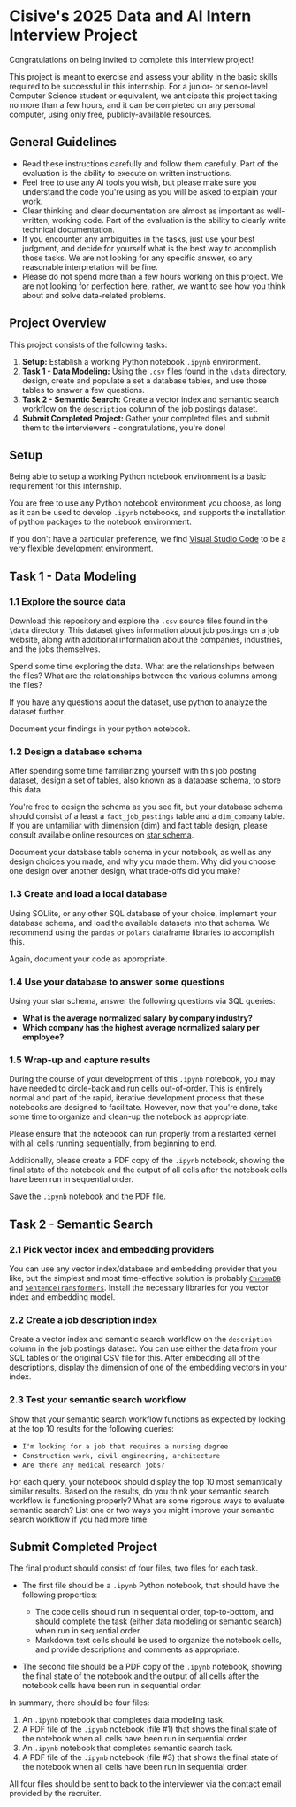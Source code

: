 # Cisive's 2025 Data and AI Intern Interview Project

Congratulations on being invited to complete this interview project!

This project is meant to exercise and assess your ability in the basic skills required to be successful in this internship. For a junior- or senior-level Computer Science student or equivalent, we anticipate this project taking no more than a few hours, and it can be completed on any personal computer, using only free, publicly-available resources.

## General Guidelines
* Read these instructions carefully and follow them carefully. Part of the evaluation is the ability to execute on written instructions.
* Feel free to use any AI tools you wish, but please make sure you understand the code you're using as you will be asked to explain your work.
* Clear thinking and clear documentation are almost as important as well-written, working code. Part of the evaluation is the ability to clearly write technical documentation.
* If you encounter any ambiguities in the tasks, just use your best judgment, and decide for yourself what is the best way to accomplish those tasks. We are not looking for any specific answer, so any reasonable interpretation will be fine.
* Please do not spend more than a few hours working on this project. We are not looking for perfection here, rather, we want to see how you think about and solve data-related problems. 

## Project Overview

This project consists of the following tasks:

1. **Setup:** Establish a working Python notebook `.ipynb` environment.
2. **Task 1 - Data Modeling:** Using the `.csv` files found in the `\data` directory, design, create and populate a set a database tables, and use those tables to answer a few questions. 
3. **Task 2 - Semantic Search:** Create a vector index and semantic search workflow on the `description` column of the job postings dataset.
4. **Submit Completed Project:** Gather your completed files and submit them to the interviewers - congratulations, you're done!


## Setup

Being able to setup a working Python notebook environment is a basic requirement for this internship.

You are free to use any Python notebook environment you choose, as long as it can be used to develop `.ipynb` notebooks, and supports the installation of python packages to the notebook environment.

If you don't have a particular preference, we find [Visual Studio Code](https://code.visualstudio.com/docs/datascience/jupyter-notebooks) to be a very flexible development environment.

## Task 1 - Data Modeling

### 1.1 Explore the source data

Download this repository and explore the `.csv` source files found in the `\data` directory. This dataset gives information about job postings on a job website, along with additional information about the companies, industries, and the jobs themselves.

Spend some time exploring the data. What are the relationships between the files? What are the relationships between the various columns among the files?

If you have any questions about the dataset, use python to analyze the dataset further.

Document your findings in your python notebook.

### 1.2 Design a database schema

After spending some time familiarizing yourself with this job posting dataset, design a set of tables, also known as a database schema, to store this data.

You're free to design the schema as you see fit, but your database schema should consist of a least a `fact_job_postings` table and a `dim_company` table. If you are unfamiliar with dimension (dim) and fact table design, please consult available online resources on [star schema](https://en.wikipedia.org/wiki/Star_schema). 


Document your database table schema in your notebook, as well as any design choices you made, and why you made them. Why did you choose one design over another design, what trade-offs did you make?

### 1.3 Create and load a local database

Using SQLlite, or any other SQL database of your choice, implement your database schema, and load the available datasets into that schema. We recommend using the `pandas` or `polars` dataframe libraries to accomplish this.

Again, document your code as appropriate.

### 1.4 Use your database to answer some questions

Using your star schema, answer the following questions via SQL queries:

- **What is the average normalized salary by company industry?**
- **Which company has the highest average normalized salary per employee?**

### 1.5 Wrap-up and capture results 

During the course of your development of this `.ipynb` notebook, you may have needed to circle-back and run cells out-of-order. This is entirely normal and part of the rapid, iterative development process that these notebooks are designed to facilitate. However, now that you're done, take some time to organize and clean-up the notebook as appropriate.

Please ensure that the notebook can run properly from a restarted kernel with all cells running sequentially, from beginning to end.

Additionally, please create a PDF copy of the `.ipynb` notebook, showing the final state of the notebook and the output of all cells after the notebook cells have been run in sequential order.

Save the `.ipynb` notebook and the PDF file.


## Task 2 - Semantic Search

### 2.1 Pick vector index and embedding providers

You can use any vector index/database and embedding provider that you like, but the simplest and most time-effective solution is probably [ `ChromaDB`](https://www.trychroma.com/) and [`SentenceTransformers`](https://sbert.net/). Install the necessary libraries for you vector index and embedding model.

### 2.2 Create a job description index

Create a vector index and semantic search workflow on the `description` column in the job postings dataset. You can use either the data from your SQL tables or the original CSV file for this. After embedding all of the descriptions, display the dimension of one of the embedding vectors in your index.

### 2.3 Test your semantic search workflow

Show that your semantic search workflow functions as expected by looking at the top 10 results for the following queries:

- `I'm looking for a job that requires a nursing degree`
- `Construction work, civil engineering, architecture`
- `Are there any medical research jobs?`

For each query, your notebook should display the top 10 most semantically similar results. Based on the results, do you think your semantic search workflow is functioning properly? What are some rigorous ways to evaluate semantic search? List one or two ways you might improve your semantic search workflow if you had more time.

## Submit Completed Project

The final product should consist of four files, two files for each task.

* The first file should be a `.ipynb` Python notebook, that should have the following properties:
    * The code cells should run in sequential order, top-to-bottom, and should complete the task (either data modeling or semantic search) when run in sequential order.
    * Markdown text cells should be used to organize the notebook cells, and provide descriptions and comments as appropriate.

* The second file should be a PDF copy of the `.ipynb` notebook, showing the final state of the notebook and the output of all cells after the notebook cells have been run in sequential order.

In summary, there should be four files:
1. An `.ipynb` notebook that completes data modeling task.
2. A PDF file of the `.ipynb` notebook (file #1) that shows the final state of the notebook when all cells have been run in sequential order.
3. An `.ipynb` notebook that completes semantic search task.
4. A PDF file of the `.ipynb` notebook (file #3) that shows the final state of the notebook when all cells have been run in sequential order.

All four files should be sent to back to the interviewer via the contact email provided by the recruiter.